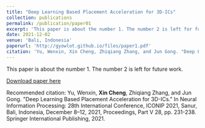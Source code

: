 ```yaml
---
title: "Deep Learning Based Placement Acceleration for 3D-ICs"
collection: publications
permalink: /publication/paper01
excerpt: 'This paper is about the number 1. The number 2 is left for future work.'
date: 2021-12-02
venue: 'Bali, Indonesia'
paperurl: 'http://gyowlot.github.io/files/paper1.pdf'
citation: 'Yu, Wenxin, Xin Cheng, Zhiqiang Zhang, and Jun Gong. "Deep Learning Based Placement Acceleration for 3D-ICs." In Neural Information Processing: 28th International Conference, ICONIP 2021, Sanur, Bali, Indonesia, December 8–12, 2021, Proceedings, Part V 28, pp. 231-238. Springer International Publishing, 2021.'
---
```

This paper is about the number 1. The number 2 is left for future work.

[Download paper here](http://gyowlot.github.io/files/paper1.pdf)

Recommended citation: Yu, Wenxin, **Xin Cheng**, Zhiqiang Zhang, and Jun Gong. "Deep Learning Based Placement Acceleration for 3D-ICs." In Neural Information Processing: 28th International Conference, ICONIP 2021, Sanur, Bali, Indonesia, December 8–12, 2021, Proceedings, Part V 28, pp. 231-238. Springer International Publishing, 2021.
